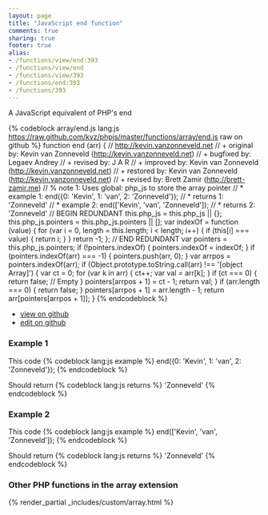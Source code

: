 ```yaml
---
layout: page
title: "JavaScript end function"
comments: true
sharing: true
footer: true
alias:
- /functions/view/end:393
- /functions/view/end
- /functions/view/393
- /functions/end:393
- /functions/393
---
```

<!-- Generated by Rakefile:build -->
A JavaScript equivalent of PHP's end

{% codeblock array/end.js lang:js https://raw.github.com/kvz/phpjs/master/functions/array/end.js raw on github %}
function end (arr) {
  // http://kevin.vanzonneveld.net
  // +   original by: Kevin van Zonneveld (http://kevin.vanzonneveld.net)
  // +   bugfixed by: Legaev Andrey
  // +    revised by: J A R
  // +   improved by: Kevin van Zonneveld (http://kevin.vanzonneveld.net)
  // +   restored by: Kevin van Zonneveld (http://kevin.vanzonneveld.net)
  // +    revised by: Brett Zamir (http://brett-zamir.me)
  // %        note 1: Uses global: php_js to store the array pointer
  // *     example 1: end({0: 'Kevin', 1: 'van', 2: 'Zonneveld'});
  // *     returns 1: 'Zonneveld'
  // *     example 2: end(['Kevin', 'van', 'Zonneveld']);
  // *     returns 2: 'Zonneveld'
  // BEGIN REDUNDANT
  this.php_js = this.php_js || {};
  this.php_js.pointers = this.php_js.pointers || [];
  var indexOf = function (value) {
    for (var i = 0, length = this.length; i < length; i++) {
      if (this[i] === value) {
        return i;
      }
    }
    return -1;
  };
  // END REDUNDANT
  var pointers = this.php_js.pointers;
  if (!pointers.indexOf) {
    pointers.indexOf = indexOf;
  }
  if (pointers.indexOf(arr) === -1) {
    pointers.push(arr, 0);
  }
  var arrpos = pointers.indexOf(arr);
  if (Object.prototype.toString.call(arr) !== '[object Array]') {
    var ct = 0;
    for (var k in arr) {
      ct++;
      var val = arr[k];
    }
    if (ct === 0) {
      return false; // Empty
    }
    pointers[arrpos + 1] = ct - 1;
    return val;
  }
  if (arr.length === 0) {
    return false;
  }
  pointers[arrpos + 1] = arr.length - 1;
  return arr[pointers[arrpos + 1]];
}
{% endcodeblock %}

 - [view on github](https://github.com/kvz/phpjs/blob/master/functions/array/end.js)
 - [edit on github](https://github.com/kvz/phpjs/edit/master/functions/array/end.js)

### Example 1
This code
{% codeblock lang:js example %}
end({0: 'Kevin', 1: 'van', 2: 'Zonneveld'});
{% endcodeblock %}

Should return
{% codeblock lang:js returns %}
'Zonneveld'
{% endcodeblock %}

### Example 2
This code
{% codeblock lang:js example %}
end(['Kevin', 'van', 'Zonneveld']);
{% endcodeblock %}

Should return
{% codeblock lang:js returns %}
'Zonneveld'
{% endcodeblock %}


### Other PHP functions in the array extension
{% render_partial _includes/custom/array.html %}
